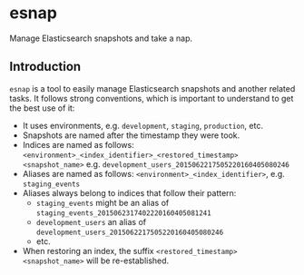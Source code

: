 # esnap

Manage Elasticsearch snapshots and take a nap.

## Introduction

`esnap` is a tool to easily manage Elasticsearch snapshots and another
related tasks. It follows strong conventions, which is important to understand
to get the best use of it:

* It uses environments, e.g. `development`, `staging`, `production`, etc.
* Snapshots are named after the timestamp they were took.
* Indices are named as follows: `<environment>_<index_identifier>_<restored_timestamp><snapshot_name>`
  e.g. `development_users_2015062217505220160405080246`
* Aliases are named as follows: `<environment>_<index_identifier>`, e.g. `staging_events`
* Aliases always belong to indices that follow their pattern:
  * `staging_events` might be an alias of `staging_events_2015062317402220160405081241`
  * `development_users` an alias of `development_users_2015062217505220160405080246`
  * etc.
* When restoring an index, the suffix `<restored_timestamp><snapshot_name>` will be re-established.
